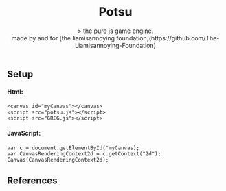 <div align="center">
<h1>Potsu </h1> > the pure js game engine.<br>
made by and for [the liamisannoying foundation](https://github.com/The-Liamisannoying-Foundation)
<br>
<br>
</div>

<h2>Setup</h2>
    <h4> Html: </h4>
    
    <canvas id="myCanvas"></canvas>
    <script src="potsu.js"></script>
    <script src="GREG.js"></script>
    
<h4> JavaScript: </h4>

    var c = document.getElementById("myCanvas);
    var CanvasRenderingContext2d = c.getContext("2d");
    Canvas(CanvasRenderingContext2d);


<h2>References</h2>





